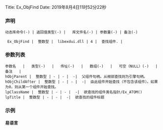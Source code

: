 Title: Ex_ObjFind
Date: 2019年8月4日11时52分22秒

### 声明


```table
动态库命令(-) | 返回值类型(-) |   库文件名(-) | 参数量(-) | 备注(-)

 Ex_ObjFind |  整数型 |  libexdui.dll | 4 |  查找组件. | 
```


### 参数列表

```table
参数名   |   类型(-)   |   传址(-)   |   数组(-)   |   可空（NULL）(-)   |   备注   |
hObjParent |  整数型 | - | - |  -|  父组件句柄。从根部查找则为引擎句柄。
hObjChildAfter |  整数型 | - | - |  -|  由此组件开始查找（不包含该组件）。如果为0，则从第一个组件开始查找。
lpClassName |  整数型 | - | - |  -|  欲查找的组件类名指针/Ex_ATOM()
lpTitle |  整数型 | - | - |  -|  欲查找的组件标题
```




### 示例
#### 易语言
```c

```